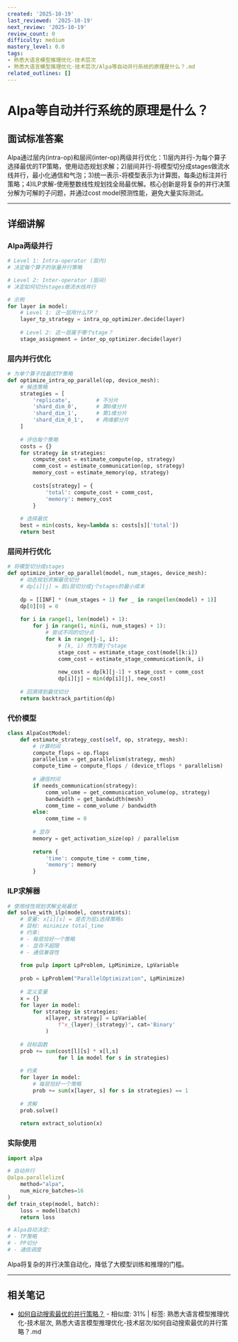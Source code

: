 ```yaml
---
created: '2025-10-19'
last_reviewed: '2025-10-19'
next_review: '2025-10-19'
review_count: 0
difficulty: medium
mastery_level: 0.0
tags:
- 熟悉大语言模型推理优化-技术层次
- 熟悉大语言模型推理优化-技术层次/Alpa等自动并行系统的原理是什么？.md
related_outlines: []
---
```


# Alpa等自动并行系统的原理是什么？

## 面试标准答案

Alpa通过层内(intra-op)和层间(inter-op)两级并行优化：1)层内并行-为每个算子选择最优的TP策略，使用动态规划求解；2)层间并行-将模型切分成stages做流水线并行，最小化通信和气泡；3)统一表示-将模型表示为计算图，每条边标注并行策略；4)ILP求解-使用整数线性规划找全局最优解。核心创新是将复杂的并行决策分解为可解的子问题，并通过cost model预测性能，避免大量实际测试。

---

## 详细讲解

### Alpa两级并行

```python
# Level 1: Intra-operator (层内)
# 决定每个算子的张量并行策略

# Level 2: Inter-operator (层间)  
# 决定如何切分stages做流水线并行

# 示例
for layer in model:
    # Level 1: 这一层用什么TP？
    layer_tp_strategy = intra_op_optimizer.decide(layer)
    
    # Level 2: 这一层属于哪个stage？
    stage_assignment = inter_op_optimizer.decide(layer)
```

### 层内并行优化

```python
# 为单个算子找最优TP策略
def optimize_intra_op_parallel(op, device_mesh):
    # 候选策略
    strategies = [
        'replicate',        # 不分片
        'shard_dim_0',      # 第0维分片
        'shard_dim_1',      # 第1维分片
        'shard_dim_0_1',    # 两维都分片
    ]
    
    # 评估每个策略
    costs = {}
    for strategy in strategies:
        compute_cost = estimate_compute(op, strategy)
        comm_cost = estimate_communication(op, strategy)
        memory_cost = estimate_memory(op, strategy)
        
        costs[strategy] = {
            'total': compute_cost + comm_cost,
            'memory': memory_cost
        }
    
    # 选择最优
    best = min(costs, key=lambda s: costs[s]['total'])
    return best
```

### 层间并行优化

```python
# 将模型切分成stages
def optimize_inter_op_parallel(model, num_stages, device_mesh):
    # 动态规划求解最优切分
    # dp[i][j] = 前i层切分成j个stages的最小成本
    
    dp = [[INF] * (num_stages + 1) for _ in range(len(model) + 1)]
    dp[0][0] = 0
    
    for i in range(1, len(model) + 1):
        for j in range(1, min(i, num_stages) + 1):
            # 尝试不同的切分点
            for k in range(j-1, i):
                # [k, i) 作为第j个stage
                stage_cost = estimate_stage_cost(model[k:i])
                comm_cost = estimate_stage_communication(k, i)
                
                new_cost = dp[k][j-1] + stage_cost + comm_cost
                dp[i][j] = min(dp[i][j], new_cost)
    
    # 回溯得到最优切分
    return backtrack_partition(dp)
```

### 代价模型

```python
class AlpaCostModel:
    def estimate_strategy_cost(self, op, strategy, mesh):
        # 计算时间
        compute_flops = op.flops
        parallelism = get_parallelism(strategy, mesh)
        compute_time = compute_flops / (device_tflops * parallelism)
        
        # 通信时间
        if needs_communication(strategy):
            comm_volume = get_communication_volume(op, strategy)
            bandwidth = get_bandwidth(mesh)
            comm_time = comm_volume / bandwidth
        else:
            comm_time = 0
        
        # 显存
        memory = get_activation_size(op) / parallelism
        
        return {
            'time': compute_time + comm_time,
            'memory': memory
        }
```

### ILP求解器

```python
# 使用线性规划求解全局最优
def solve_with_ilp(model, constraints):
    # 变量: x[i][s] = 是否为层i选择策略s
    # 目标: minimize total_time
    # 约束: 
    # - 每层恰好一个策略
    # - 显存不超限
    # - 通信兼容性
    
    from pulp import LpProblem, LpMinimize, LpVariable
    
    prob = LpProblem("ParallelOptimization", LpMinimize)
    
    # 定义变量
    x = {}
    for layer in model:
        for strategy in strategies:
            x[layer, strategy] = LpVariable(
                f"x_{layer}_{strategy}", cat='Binary'
            )
    
    # 目标函数
    prob += sum(cost[l][s] * x[l,s] 
                for l in model for s in strategies)
    
    # 约束
    for layer in model:
        # 每层恰好一个策略
        prob += sum(x[layer, s] for s in strategies) == 1
    
    # 求解
    prob.solve()
    
    return extract_solution(x)
```

### 实际使用

```python
import alpa

# 自动并行
@alpa.parallelize(
    method="alpa",
    num_micro_batches=16
)
def train_step(model, batch):
    loss = model(batch)
    return loss

# Alpa自动决定:
# - TP策略
# - PP切分
# - 通信调度
```

Alpa将复杂的并行决策自动化，降低了大模型训练和推理的门槛。


---

## 相关笔记
<!-- 自动生成 -->

- [如何自动搜索最优的并行策略？](notes/熟悉大语言模型推理优化-技术层次/如何自动搜索最优的并行策略？.md) - 相似度: 31% | 标签: 熟悉大语言模型推理优化-技术层次, 熟悉大语言模型推理优化-技术层次/如何自动搜索最优的并行策略？.md

